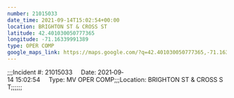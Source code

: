```yaml
---
number: 21015033
date_time: 2021-09-14T15:02:54+00:00
location: BRIGHTON ST & CROSS ST
latitude: 42.401030050777365
longitude: -71.16339991389
type: OPER COMP
google_maps_link: https://maps.google.com/?q=42.401030050777365,-71.16339991389
---
```


;;;Incident #: 21015033     Date: 2021‐09‐14 15:02:54     Type: MV OPER COMP;;;Location: BRIGHTON ST & CROSS ST;;;;;;
